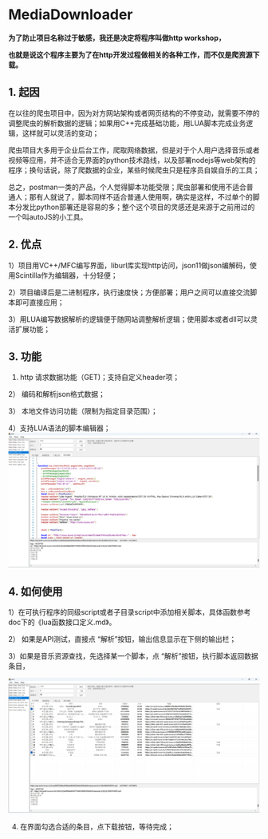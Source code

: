 # MediaDownloader
**为了防止项目名称过于敏感，我还是决定将程序叫做http workshop，**

**也就是说这个程序主要为了在http开发过程做相关的各种工作，而不仅是爬资源下载。**



## 1. 起因

在以往的爬虫项目中，因为对方网站架构或者网页结构的不停变动，就需要不停的调整爬虫的解析数据的逻辑；如果用C++完成基础功能，用LUA脚本完成业务逻辑，这样就可以灵活的变动；

爬虫项目大多用于企业后台工作，爬取网络数据，但是对于个人用户选择音乐或者视频等应用，并不适合无界面的python技术路线，以及部署nodejs等web架构的程序；换句话说，除了爬数据的企业，某些时候爬虫只是程序员自娱自乐的工具；

总之，postman一类的产品，个人觉得脚本功能受限；爬虫部署和使用不适合普通人；那有人就说了，脚本同样不适合普通人使用啊，确实是这样，不过单个的脚本分发比python部署还是容易的多；整个这个项目的灵感还是来源于之前用过的一个叫autoJS的小工具。

## 2. 优点

1）项目用VC++/MFC编写界面，liburl库实现http访问，json11做json编解码，使用Scintilla作为编辑器，十分轻便；

2）项目编译后是二进制程序，执行速度快；方便部署；用户之间可以直接交流脚本即可直接应用；

3）用LUA编写数据解析的逻辑便于随网站调整解析逻辑；使用脚本或者dll可以灵活扩展功能；



##  3. 功能

1)   http 请求数据功能（GET)；支持自定义header项；

2） 编码和解析json格式数据；

3） 本地文件访问功能（限制为指定目录范围）；

4）支持LUA语法的脚本编辑器；
![](doc/editor.png)


## 4. 如何使用

1）在可执行程序的同级script或者子目录script中添加相关脚本，具体函数参考doc下的《lua函数接口定义.md》。

2） 如果是API测试，直接点 “解析”按钮，输出信息显示在下侧的输出栏；

3）如果是音乐资源查找，先选择某一个脚本，点 “解析”按钮，执行脚本返回数据条目，

![](doc/music_list.png)



4) 在界面勾选合适的条目，点下载按钮，等待完成；

